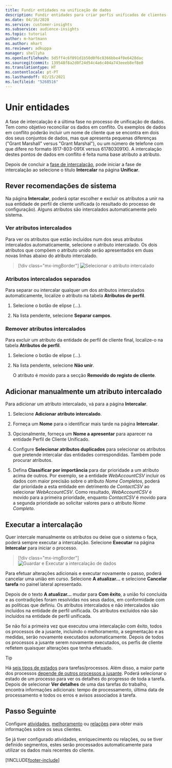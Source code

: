 ```yaml
---
title: Fundir entidades na unificação de dados
description: Fundir entidades para criar perfis unificados de clientes.
ms.date: 04/16/2020
ms.service: customer-insights
ms.subservice: audience-insights
ms.topic: tutorial
author: m-hartmann
ms.author: mhart
ms.reviewer: adkuppa
manager: shellyha
ms.openlocfilehash: 5d5ff4c6f091d1b50d0f6c8366bbe4f0e6428dac
ms.sourcegitcommit: 139548f8a2d0f24d54c4a6c404a743eeeb8ef8e0
ms.translationtype: HT
ms.contentlocale: pt-PT
ms.lasthandoff: 02/15/2021
ms.locfileid: "5268516"
---
```

# <a name="merge-entities"></a>Unir entidades

A fase de intercalação é a última fase no processo de unificação de dados. Tem como objetivo reconciliar os dados em conflito. Os exemplos de dados em conflito poderão incluir um nome de cliente que se encontra em dois dos seus conjuntos de dados, mas que apresenta pequenas diferenças ("Grant Marshall" versus "Grant Marshal"), ou um número de telefone com que difere no formato (617-803-091X versus 617803091X). A intercalação destes pontos de dados em conflito é feita numa base atributo a atributo.

Depois de concluir a [fase de intercalação](match-entities.md), pode iniciar a fase de intercalação ao selecione o título **Intercalar** na página **Unificar**.

## <a name="review-system-recommendations"></a>Rever recomendações de sistema

Na página **Intercalar**, poderá optar escolher e excluir os atributos a unir na sua entidade de perfil de cliente unificada (o resultado do processo de configuração). Alguns atributos são intercalados automaticamente pelo sistema.

### <a name="view-merged-attributes"></a>Ver atributos intercalados

Para ver os atributos que estão incluídos num dos seus atributos intercalados automaticamente, selecione o atributo intercalado. Os dois atributos que compõem o atributo unido serão apresentados em duas novas linhas abaixo do atributo intercalado.

> [!div class="mx-imgBorder"]
> ![Selecionar o atributo intercalado](media/configure-data-merge-profile-attributes.png "Selecionar o atributo intercalado")

### <a name="separate-merged-attributes"></a>Atributos intercalados separados

Para separar ou intercalar qualquer um dos atributos intercalados automaticamente, localize o atributo na tabela **Atributos de perfil**.

1. Selecione o botão de elipse (...).
  
2. Na lista pendente, selecione **Separar campos**.

### <a name="remove-merged-attributes"></a>Remover atributos intercalados

Para excluir um atributo da entidade de perfil de cliente final, localize-o na tabela **Atributos de perfil**.

1. Selecione o botão de elipse (...).
  
2. Na lista pendente, selecione **Não unir**.

   O atributo é movido para a secção **Removido do registo de cliente**.

## <a name="manually-add-a-merged-attribute"></a>Adicionar manualmente um atributo intercalado

Para adicionar um atributo intercalado, vá para a página **Intercalar**.

1. Selecione **Adicionar atributo intercalado**.

2. Forneça um **Nome** para o identificar mais tarde na página **Intercalar**.

3. Opcionalmente, forneça um **Nome a apresentar** para aparecer na entidade Perfil de Cliente Unificado.

4. Configure **Selecionar atributos duplicados** para selecionar os atributos que pretende intercalar das entidades correspondidas. Também pode procurar atributos.

5. Defina **Classificar por importância** para dar prioridade a um atributo acima de outros. Por exemplo, se a entidade *WebAccountCSV* incluir os dados com maior precisão sobre o atributo *Nome Completos*, poderá dar prioridade a esta entidade em detrimento de *ContactCSV* ao selecionar *WebAccountCSV*. Como resultado, *WebAccountCSV* é movido para a primeira prioridade, enquanto *ContactCSV* é movido para a segunda prioridade ao solicitar valores para o atributo *Nome Completo*.

## <a name="run-your-merge"></a>Executar a intercalação

Quer intercale manualmente os atributos ou deixe que o sistema o faça, poderá sempre executar a intercalação. Selecione **Executar** na página **Intercalar** para iniciar o processo.

> [!div class="mx-imgBorder"]
> ![Guardar e Executar a intercalação de dados](media/configure-data-merge-save-run.png "Guardar e Executar a intercalação de dados")

Para efetuar alterações adicionais e executar novamente o passo, poderá cancelar uma união em curso. Selecione **A atualizar...** e selecione **Cancelar tarefa** no painel lateral apresentado.

Depois de o texto **A atualizar...** mudar para **Com êxito**, a união foi concluída e as contradições foram resolvidas nos seus dados, em conformidade com as políticas que definiu. Os atributos intercalados e não intercalados são incluídos na entidade de perfil unificada. Os atributos excluídos não são incluídos na entidade de perfil unificada.

Se não foi a primeira vez que executou uma intercalação com êxito, todos os processos de a jusante, incluindo o melhoramento, a segmentação e as medidas, serão novamente executados automaticamente. Depois de todos os processos a jusante serem novamente executados, os perfis de cliente refletem quaisquer alterações que tenha efetuado.

> [!TIP]
> Há [seis tipos de estados](system.md#status-types) para tarefas/processos. Além disso, a maior parte dos processos [depende de outros processos a jusante](system.md#refresh-policies). Poderá selecionar o estado de um processo para ver os detalhes do progresso de toda a tarefa. Depois de selecionar **Ver detalhes** de uma das tarefas do trabalho, encontra informações adicionais: tempo de processamento, última data de processamento e todos os erros e avisos associados à tarefa.

## <a name="next-step"></a>Passo Seguinte

Configure [atividades](activities.md), [melhoramento](enrichment-microsoft-graph.md) ou [relações](relationships.md) para obter mais informações sobre os seus clientes.

Se já tiver configurado atividades, enriquecimento ou relações, ou se tiver definido segmentos, estes serão processados automaticamente para utilizar os dados mais recentes do cliente.




[!INCLUDE[footer-include](../includes/footer-banner.md)]